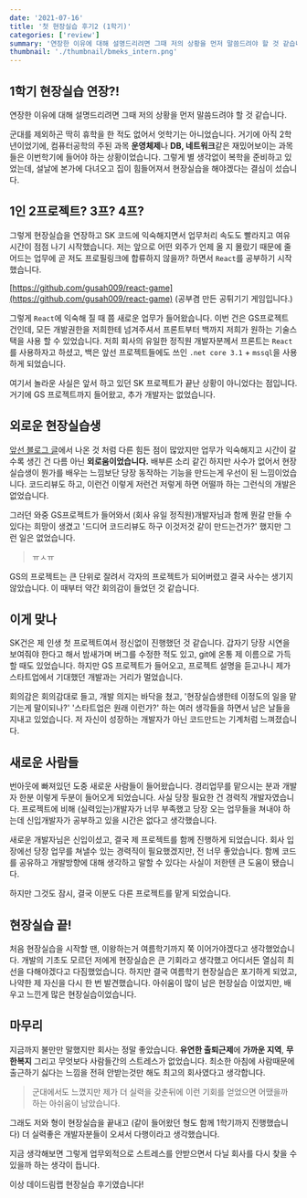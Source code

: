 ```yaml
---
date: '2021-07-16'
title: '첫 현장실습 후기2 (1학기)'
categories: ['review']
summary: '연장한 이유에 대해 설명드리려면 그때 저의 상황을 먼저 말씀드려야 할 것 같습니다. 군대를 제외하곤 딱히 휴학을 한 적도 없어서 엇학기는 아니었습니다.'
thumbnail: './thumbnail/bmeks_intern.png'
---
```


## 1학기 현장실습 연장?!
연장한 이유에 대해 설명드리려면 그때 저의 상황을 먼저 말씀드려야 할 것 같습니다.

군대를 제외하곤 딱히 휴학을 한 적도 없어서 엇학기는 아니었습니다. 거기에 아직 2학년이었기에, 컴퓨터공학의 주된 과목 **운영체제**나 **DB, 네트워크**같은 재밌어보이는 과목들은 이번학기에 들어야 하는 상황이었습니다. 그렇게 별 생각없이 복학을 준비하고 있었는데, 설날에 본가에 다녀오고 집이 힘들어져서 현장실습을 해야겠다는 결심이 섰습니다.


## 1인 2프로젝트? 3프? 4프?
그렇게 현장실습을 연장하고 SK 코드에 익숙해지면서 업무처리 속도도 빨라지고 여유시간이 점점 나기 시작했습니다. 저는 앞으로 어떤 외주가 언제 올 지 몰랐기 때문에 줄어드는 업무에 곧 저도 프로필링크에 합류하지 않을까? 하면서 `React`를 공부하기 시작했습니다.

[https://github.com/gusah009/react-game](https://github.com/gusah009/react-game) (공부겸 만든 공튀기기 게임입니다.)

그렇게 `React`에 익숙해 질 때 쯤 새로운 업무가 들어왔습니다. 이번 건은 GS프로젝트 건인데, 모든 개발권한을 저희한테 넘겨주셔서 프론트부터 백까지 저희가 원하는 기술스택을 사용 할 수 있었습니다. 저희 회사의 유일한 정직원 개발자분께서 프론트는 ```React```를 사용하자고 하셨고, 백은 앞선 프로젝트들에도 쓰인 ```.net core 3.1``` + ```mssql```을 사용하게 되었습니다.

여기서 놀라운 사실은 앞서 하고 있던 SK 프로젝트가 끝난 상황이 아니었다는 점입니다. 거기에 GS 프로젝트까지 들어왔고, 추가 개발자는 없었습니다.

## 외로운 현장실습생
[앞선 블로그 글](../첫-현장실습-후기-(겨울방학))에서 나온 것 처럼 다른 힘든 점이 많았지만 업무가 익숙해지고 시간이 갈 수록 생긴 건 다름 아닌 **외로움이었습니다.** 배부른 소리 같긴 하지만 사수가 없어서 현장실습생이 뭔가를 배우는 느낌보단 당장 동작하는 기능을 만드는게 우선이 된 느낌이었습니다. 코드리뷰도 하고, 이런건 이렇게 저런건 저렇게 하면 어떨까 하는 그런식의 개발은 없었습니다.

그러던 와중 GS프로젝트가 들어와서 (회사 유일 정직원)개발자님과 함께 뭔갈 만들 수 있다는 희망이 생겼고 '드디어 코드리뷰도 하구 이것저것 같이 만드는건가?' 했지만 그런 일은 없었습니다.
> ㅠㅅㅠ

GS의 프로젝트는 큰 단위로 잘려서 각자의 프로젝트가 되어버렸고 결국 사수는 생기지 않았습니다. 이 때부터 약간 회의감이 들었던 것 같습니다.

## 이게 맞나
SK건은 제 인생 첫 프로젝트여서 정신없이 진행했던 것 같습니다. 갑자기 당장 시연을 보여줘야 한다고 해서 밤새가며 버그를 수정한 적도 있고, git에 온통 제 이름으로 가득할 때도 있었습니다. 하지만 GS 프로젝트가 들어오고, 프로젝트 설명을 듣고나니 제가 스타트업에서 기대했던 개발과는 거리가 멀었습니다.

회의감은 회의감대로 들고, 개발 의지는 바닥을 쳤고, '현장실습생한테 이정도의 일을 맡기는게 말이되나?' '스타트업은 원래 이런가?' 하는 여러 생각들을 하면서 남은 날들을 지내고 있었습니다. 저 자신이 성장하는 개발자가 아닌 코드만드는 기계처럼 느껴졌습니다.

## 새로운 사람들
번아웃에 빠져있던 도중 새로운 사람들이 들어왔습니다. 경리업무를 맡으시는 분과 개발자 한분 이렇게 두분이 들어오게 되었습니다. 사실 당장 필요한 건 경력직 개발자였습니다. 프로젝트에 비해 (실력있는)개발자가 너무 부족했고 당장 오는 업무들을 쳐내야 하는데 신입개발자가 공부하고 있을 시간은 없다고 생각했습니다.

새로운 개발자님은 신입이셨고, 결국 제 프로젝트를 함께 진행하게 되었습니다. 회사 입장에선 당장 업무를 쳐낼수 있는 경력직이 필요했겠지만, 전 너무 좋았습니다. 함께 코드를 공유하고 개발방향에 대해 생각하고 말할 수 있다는 사실이 저한텐 큰 도움이 됐습니다.

하지만 그것도 잠시, 결국 이분도 다른 프로젝트를 맡게 되었습니다.

## 현장실습 끝!
처음 현장실습을 시작할 땐, 이왕하는거 여름학기까지 쭉 이어가야겠다고 생각했었습니다. 개발의 기초도 모르던 저에게 현장실습은 큰 기회라고 생각했고 어디서든 열심히 최선을 다해야겠다고 다짐했었습니다. 하지만 결국 여름학기 현장실습은 포기하게 되었고, 나약한 제 자신을 다시 한 번 발견했습니다. 아쉬움이 많이 남은 현장실습 이었지만, 배우고 느낀게 많은 현장실습이었습니다.

## 마무리
지금까지 불만만 말했지만 회사는 정말 좋았습니다. **유연한 출퇴근제**에 **가까운 지역**, **무한복지** 그리고 무엇보다 사람들간의 스트레스가 없었습니다. 최소한 아침에 사람때문에 출근하기 싫다는 느낌을 전혀 안받는것만 해도 최고의 회사였다고 생각합니다.

> 군대에서도 느꼈지만 제가 더 실력을 갖춘뒤에 이런 기회를 얻었으면 어땠을까 하는 아쉬움이 남았습니다.

그래도 저와 형이 현장실습을 끝내고 (같이 들어왔던 형도 함께 1학기까지 진행했습니다) 더 실력좋은 개발자분들이 오셔서 다행이라고 생각했습니다.

지금 생각해보면 그렇게 업무외적으로 스트레스를 안받으면서 다닐 회사를 다시 찾을 수 있을까 하는 생각이 듭니다.

이상 데이드림랩 현장실습 후기였습니다!